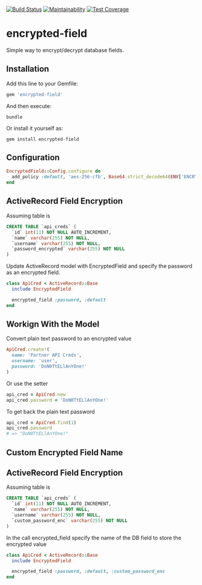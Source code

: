 [![Build Status](https://travis-ci.com/dougyouch/encrypted-field.svg?branch=master)](https://travis-ci.com/dougyouch/encrypted-field)
[![Maintainability](https://api.codeclimate.com/v1/badges/a11c2a2109f99622d677/maintainability)](https://codeclimate.com/github/dougyouch/encrypted-field/maintainability)
[![Test Coverage](https://api.codeclimate.com/v1/badges/a11c2a2109f99622d677/test_coverage)](https://codeclimate.com/github/dougyouch/encrypted-field/test_coverage)

# encrypted-field

Simple way to encrypt/decrypt database fields.

## Installation

Add this line to your Gemfile:
```ruby
gem 'encrypted-field'
```

And then execute:
```shell
bundle
```

Or install it yourself as:
```shell
gem install encrypted-field
```

## Configuration

```ruby
EncryptedField::Config.configure do
  add_policy :default, 'aes-256-cfb', Base64.strict_decode64(ENV['ENCRYPTION_KEY'])
end
```

## ActiveRecord Field Encryption

Assuming table is
```sql
CREATE TABLE `api_creds` (
  `id` int(11) NOT NULL AUTO_INCREMENT,
  `name` varchar(255) NOT NULL,
  `username` varchar(255) NOT NULL,
  `password_encrypted` varchar(255) NOT NULL
)
```

Update ActiveRecord model with EncryptedField and specify the password as an encrypted field.
```ruby
class ApiCred < ActiveRecord::Base
  include EncryptedField

  encrypted_field :password, :default
end
```

## Workign With the Model

Convert plain text password to an encrypted value
```ruby
ApiCred.create!(
  name: 'Partner API Creds',
  username: 'user',
  password: 'DoN0TtELlAnYOne!'
)
```

Or use the setter
```ruby
api_cred = ApiCred.new
api_cred.password = 'DoN0TtELlAnYOne!'
```

To get back the plain text password
```ruby
api_cred = ApiCred.find(1)
api_cred.password
# => "DoN0TtELlAnYOne!"
```

## Custom Encrypted Field Name

## ActiveRecord Field Encryption

Assuming table is
```sql
CREATE TABLE `api_creds` (
  `id` int(11) NOT NULL AUTO_INCREMENT,
  `name` varchar(255) NOT NULL,
  `username` varchar(255) NOT NULL,
  `custom_password_enc` varchar(255) NOT NULL
)
```

In the call encrypted_field specify the name of the DB field to store the encrypted value
```ruby
class ApiCred < ActiveRecord::Base
  include EncryptedField

  encrypted_field :password, :default, :custom_password_enc
end
```
